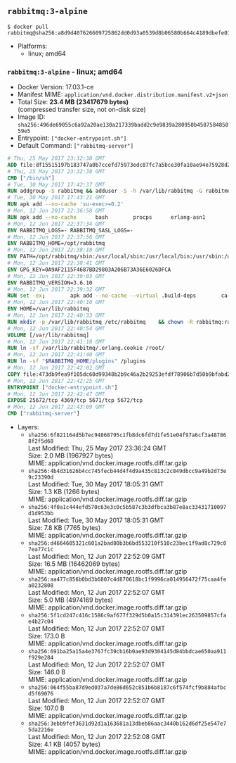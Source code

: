 ## `rabbitmq:3-alpine`

```console
$ docker pull rabbitmq@sha256:a8d9d407626609725862dd0d93a0539d8b06580b664c4189dbefe01bee472947
```

-	Platforms:
	-	linux; amd64

### `rabbitmq:3-alpine` - linux; amd64

-	Docker Version: 17.03.1-ce
-	Manifest MIME: `application/vnd.docker.distribution.manifest.v2+json`
-	Total Size: **23.4 MB (23417679 bytes)**  
	(compressed transfer size, not on-disk size)
-	Image ID: `sha256:496de69055c6a92a20ae130a217339badd2c9e9839a280950b458758485059e5`
-	Entrypoint: `["docker-entrypoint.sh"]`
-	Default Command: `["rabbitmq-server"]`

```dockerfile
# Thu, 25 May 2017 23:32:38 GMT
ADD file:df15515197b183747a0b7ccefd75973edc87fc7a5bce30fa10ae94e75928d25c in / 
# Thu, 25 May 2017 23:32:38 GMT
CMD ["/bin/sh"]
# Tue, 30 May 2017 17:42:37 GMT
RUN addgroup -S rabbitmq && adduser -S -h /var/lib/rabbitmq -G rabbitmq rabbitmq
# Tue, 30 May 2017 17:43:21 GMT
RUN apk add --no-cache 'su-exec>=0.2'
# Mon, 12 Jun 2017 22:36:58 GMT
RUN apk add --no-cache 		bash 		procps 		erlang-asn1 		erlang-hipe 		erlang-crypto 		erlang-eldap 		erlang-inets 		erlang-mnesia 		erlang 		erlang-os-mon 		erlang-public-key 		erlang-sasl 		erlang-ssl 		erlang-syntax-tools 		erlang-xmerl
# Mon, 12 Jun 2017 22:37:34 GMT
ENV RABBITMQ_LOGS=- RABBITMQ_SASL_LOGS=-
# Mon, 12 Jun 2017 22:37:56 GMT
ENV RABBITMQ_HOME=/opt/rabbitmq
# Mon, 12 Jun 2017 22:38:18 GMT
ENV PATH=/opt/rabbitmq/sbin:/usr/local/sbin:/usr/local/bin:/usr/sbin:/usr/bin:/sbin:/bin
# Mon, 12 Jun 2017 22:38:41 GMT
ENV GPG_KEY=0A9AF2115F4687BD29803A206B73A36E6026DFCA
# Mon, 12 Jun 2017 22:39:03 GMT
ENV RABBITMQ_VERSION=3.6.10
# Mon, 12 Jun 2017 22:39:32 GMT
RUN set -ex; 		apk add --no-cache --virtual .build-deps 		ca-certificates 		gnupg 		libressl 		tar 		xz 	; 		wget -O rabbitmq-server.tar.xz "https://www.rabbitmq.com/releases/rabbitmq-server/v${RABBITMQ_VERSION}/rabbitmq-server-generic-unix-${RABBITMQ_VERSION}.tar.xz"; 	wget -O rabbitmq-server.tar.xz.asc "https://www.rabbitmq.com/releases/rabbitmq-server/v${RABBITMQ_VERSION}/rabbitmq-server-generic-unix-${RABBITMQ_VERSION}.tar.xz.asc"; 		export GNUPGHOME="$(mktemp -d)"; 	gpg --keyserver ha.pool.sks-keyservers.net --recv-keys "$GPG_KEY"; 	gpg --batch --verify rabbitmq-server.tar.xz.asc rabbitmq-server.tar.xz; 	rm -r "$GNUPGHOME" rabbitmq-server.tar.xz.asc; 		mkdir -p "$RABBITMQ_HOME"; 	tar 		--extract 		--verbose 		--file rabbitmq-server.tar.xz 		--directory "$RABBITMQ_HOME" 		--strip-components 1 	; 	rm rabbitmq-server.tar.xz; 		grep -qE '^SYS_PREFIX=\$\{RABBITMQ_HOME\}$' "$RABBITMQ_HOME/sbin/rabbitmq-defaults"; 	sed -ri 's!^(SYS_PREFIX=).*$!\1!g' "$RABBITMQ_HOME/sbin/rabbitmq-defaults"; 	grep -qE '^SYS_PREFIX=$' "$RABBITMQ_HOME/sbin/rabbitmq-defaults"; 		apk del .build-deps
# Mon, 12 Jun 2017 22:40:10 GMT
ENV HOME=/var/lib/rabbitmq
# Mon, 12 Jun 2017 22:40:33 GMT
RUN mkdir -p /var/lib/rabbitmq /etc/rabbitmq 	&& chown -R rabbitmq:rabbitmq /var/lib/rabbitmq /etc/rabbitmq 	&& chmod -R 777 /var/lib/rabbitmq /etc/rabbitmq
# Mon, 12 Jun 2017 22:40:54 GMT
VOLUME [/var/lib/rabbitmq]
# Mon, 12 Jun 2017 22:41:18 GMT
RUN ln -sf /var/lib/rabbitmq/.erlang.cookie /root/
# Mon, 12 Jun 2017 22:41:40 GMT
RUN ln -sf "$RABBITMQ_HOME/plugins" /plugins
# Mon, 12 Jun 2017 22:42:02 GMT
COPY file:473db9fea9f105dc60d99348b2b9c46a2b29253efdf78906b7d50b9bfabd2a92 in /usr/local/bin/ 
# Mon, 12 Jun 2017 22:42:25 GMT
ENTRYPOINT ["docker-entrypoint.sh"]
# Mon, 12 Jun 2017 22:42:47 GMT
EXPOSE 25672/tcp 4369/tcp 5671/tcp 5672/tcp
# Mon, 12 Jun 2017 22:43:09 GMT
CMD ["rabbitmq-server"]
```

-	Layers:
	-	`sha256:6f821164d5b7ec94868795c1fb8dc6fd7d1fe51e04f97a6cf3a487868f2f5d68`  
		Last Modified: Thu, 25 May 2017 23:36:24 GMT  
		Size: 2.0 MB (1967927 bytes)  
		MIME: application/vnd.docker.image.rootfs.diff.tar.gzip
	-	`sha256:4b4d31626b4cc745fecb44d4f4d9a435c813c2c849dbcc9a49b2d73e9c23390d`  
		Last Modified: Tue, 30 May 2017 18:05:31 GMT  
		Size: 1.3 KB (1266 bytes)  
		MIME: application/vnd.docker.image.rootfs.diff.tar.gzip
	-	`sha256:4f0a1c444efd570c63e3c0c5b587c3b3dfbca3b87e8ac33431710097d1d953bb`  
		Last Modified: Tue, 30 May 2017 18:05:31 GMT  
		Size: 7.8 KB (7765 bytes)  
		MIME: application/vnd.docker.image.rootfs.diff.tar.gzip
	-	`sha256:d4664605321c601a2bad80b3b6bd553210f510c23bec1f9ad8c729c07ea77c1c`  
		Last Modified: Mon, 12 Jun 2017 22:52:09 GMT  
		Size: 16.5 MB (16462069 bytes)  
		MIME: application/vnd.docker.image.rootfs.diff.tar.gzip
	-	`sha256:aa477c856b0bd3b6807c4d870618bc1f9996ca014956472f75caa4fea0232808`  
		Last Modified: Mon, 12 Jun 2017 22:52:07 GMT  
		Size: 5.0 MB (4974169 bytes)  
		MIME: application/vnd.docker.image.rootfs.diff.tar.gzip
	-	`sha256:5f1cd247c416c1586c9af677f329d5b0a15c314391ec263509857cfae4b27c04`  
		Last Modified: Mon, 12 Jun 2017 22:52:07 GMT  
		Size: 173.0 B  
		MIME: application/vnd.docker.image.rootfs.diff.tar.gzip
	-	`sha256:691ba25a15a4e3767fc39cb16b0ae93d9304145d84bbdcae650aa911f929e284`  
		Last Modified: Mon, 12 Jun 2017 22:52:07 GMT  
		Size: 146.0 B  
		MIME: application/vnd.docker.image.rootfs.diff.tar.gzip
	-	`sha256:064f55ba87d9ed037a7de86d652c851b6b8187c6f574fcf9b884afbcd5f69076`  
		Last Modified: Mon, 12 Jun 2017 22:52:07 GMT  
		Size: 107.0 B  
		MIME: application/vnd.docker.image.rootfs.diff.tar.gzip
	-	`sha256:3ebb9fef3631d92d1a163681a13dbeb86aac3440b162d6df25e547e75da2216e`  
		Last Modified: Mon, 12 Jun 2017 22:52:08 GMT  
		Size: 4.1 KB (4057 bytes)  
		MIME: application/vnd.docker.image.rootfs.diff.tar.gzip
